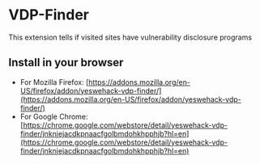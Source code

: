# VDP-Finder
This extension tells if visited sites have vulnerability disclosure programs

## Install in your browser
* For Mozilla Firefox: [https://addons.mozilla.org/en-US/firefox/addon/yeswehack-vdp-finder/](https://addons.mozilla.org/en-US/firefox/addon/yeswehack-vdp-finder/)
* For Google Chrome: [https://chrome.google.com/webstore/detail/yeswehack-vdp-finder/jnknjejacdkpnaacfgolbmdohkhpphjb?hl=en](https://chrome.google.com/webstore/detail/yeswehack-vdp-finder/jnknjejacdkpnaacfgolbmdohkhpphjb?hl=en)

